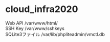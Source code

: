 # cloud_infra2020
Web API /var/www/html/  
SSH Key /var/www/sshkeys  
SQLite3ファイル /var/lib/phpliteadmin/vmctl.db  
